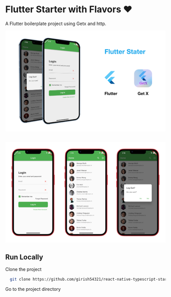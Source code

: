 # Flutter Starter with Flavors ❤️
A Flutter boilerplate project using Getx and http.
 
<img width="1604"  src="appimages/banner1.png?raw=true">

##  

<img width="1604"  src="appimages/banner2.png?raw=true">

## Run Locally

Clone the project

```bash
  git clone https://github.com/girish54321/react-native-typescript-starter.git
```

Go to the project directory
